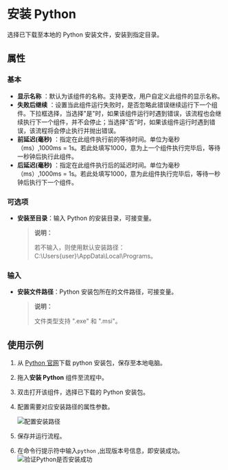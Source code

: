 # 安装 Python

选择已下载至本地的 Python 安装文件，安装到指定目录。

## 属性

### 基本

- **显示名称** ：默认为该组件的名称。支持更改，用户自定义此组件的显示名称。
- **失败后继续** ：设置当此组件运行失败时，是否忽略此错误继续运行下一个组件。下拉框选择，当选择"是"时，如果该组件运行时遇到错误，该流程也会继续执行下一个组件，并不会停止；当选择"否"时，如果该组件运行时遇到错误，该流程将会停止执行并抛出错误。
- **前延迟(毫秒)** ：指定在此组件执行前的等待时间。单位为毫秒（ms）,1000ms = 1s。若此处填写1000，意为上一个组件执行完毕后，等待一秒钟后执行此组件。
- **后延迟(毫秒)** ：指定在此组件执行后的延迟时间。单位为毫秒（ms）,1000ms = 1s。若此处填写1000，意为此组件执行完毕后，等待一秒钟后执行下一个组件。

### 可选项

- **安装至目录**：输入 Python 的安装目录，可接变量。

  >**说明：**
  >
  > 若不输入，则使用默认安装路径：C:\Users\{user}\AppData\Local\Programs。

### 输入

- **安装文件路径**：Python 安装包所在的文件路径，可接变量。
  
  > **说明：**
  >   
  > 文件类型支持 ".exe" 和 ".msi"。

## 使用示例
1. 从 [Python 官网](https://www.python.org/downloads/)下载 python 安装包，保存至本地电脑。
2. 拖入**安装 Python** 组件至流程中。
3. 双击打开该组件，选择已下载的 Python 安装包。
4. 配置需要对应安装路径的属性参数。
   
   ![配置安装路径](https://docimages.blob.core.chinacloudapi.cn/images/Activities/installpython20201216.png)

5. 保存并运行流程。
6. 在命令行提示符中输入`python` ,出现版本号信息，即安装成功。
   ![验证Python是否安装成功](https://docimages.blob.core.chinacloudapi.cn/images/Activities/pythonsucess20201216.png)